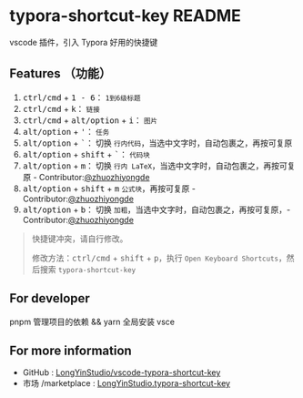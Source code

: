 # typora-shortcut-key README

vscode 插件，引入 Typora 好用的快捷键

## Features （功能）

1. <kbd>ctrl/cmd</kbd> + <kbd>1 - 6</kbd>： `1到6级标题`
2. <kbd>ctrl/cmd</kbd> + <kbd>k</kbd>： `链接`
3. <kbd>ctrl/cmd</kbd> + <kbd>alt/option</kbd> + <kbd>i</kbd>： `图片`
4. <kbd>alt/option</kbd> + <kbd>'</kbd>： `任务`
5. <kbd>alt/option</kbd> + <kbd>\`</kbd>： 切换 `行内代码`，当选中文字时，自动包裹之，再按可复原
6. <kbd>alt/option</kbd> + <kbd>shift</kbd> + <kbd>\`</kbd>： `代码块`
7. <kbd>alt/option</kbd> + <kbd>m</kbd>： 切换 `行内 LaTeX`，当选中文字时，自动包裹之，再按可复原 - Contributor:[@zhuozhiyongde](https://github.com/zhuozhiyongde)
8. <kbd>alt/option</kbd> + <kbd>shift</kbd> + <kbd>m</kbd> `公式块`，再按可复原 - Contributor:[@zhuozhiyongde](https://github.com/zhuozhiyongde)
9. <kbd>alt/option</kbd> + <kbd>b</kbd>： 切换 `加粗`，当选中文字时，自动包裹之，再按可复原，- Contributor:[@zhuozhiyongde](https://github.com/zhuozhiyongde)

> 快捷键冲突，请自行修改。
>
> 修改方法：<kbd>ctrl/cmd</kbd> + <kbd>shift</kbd> + <kbd>p</kbd>，执行 `Open Keyboard Shortcuts`，然后搜索 `typora-shortcut-key`

## For developer

pnpm 管理项目的依赖 && yarn 全局安装 vsce

## For more information

- GitHub : [LongYinStudio/vscode-typora-shortcut-key](https://github.com/LongYinStudio/vscode-typora-shortcut-key)
- 市场 /marketplace : [LongYinStudio.typora-shortcut-key](https://marketplace.visualstudio.com/items?itemName=LongYinStudio.typora-shortcut-key)
